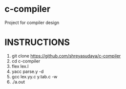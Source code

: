 # c-compiler
Project for compiler design
# INSTRUCTIONS 

1. git clone https://github.com/shreyasudaya/c-compiler
2. cd c-compiler
3. flex lex.l
4. yacc parse.y -d
5. gcc lex.yy.c y.tab.c -w
6. ./a.out
